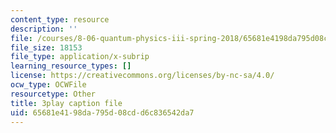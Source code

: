```yaml
---
content_type: resource
description: ''
file: /courses/8-06-quantum-physics-iii-spring-2018/65681e4198da795d08cdd6c836542da7_qaj4u42XZLg.srt
file_size: 18153
file_type: application/x-subrip
learning_resource_types: []
license: https://creativecommons.org/licenses/by-nc-sa/4.0/
ocw_type: OCWFile
resourcetype: Other
title: 3play caption file
uid: 65681e41-98da-795d-08cd-d6c836542da7
---
```

